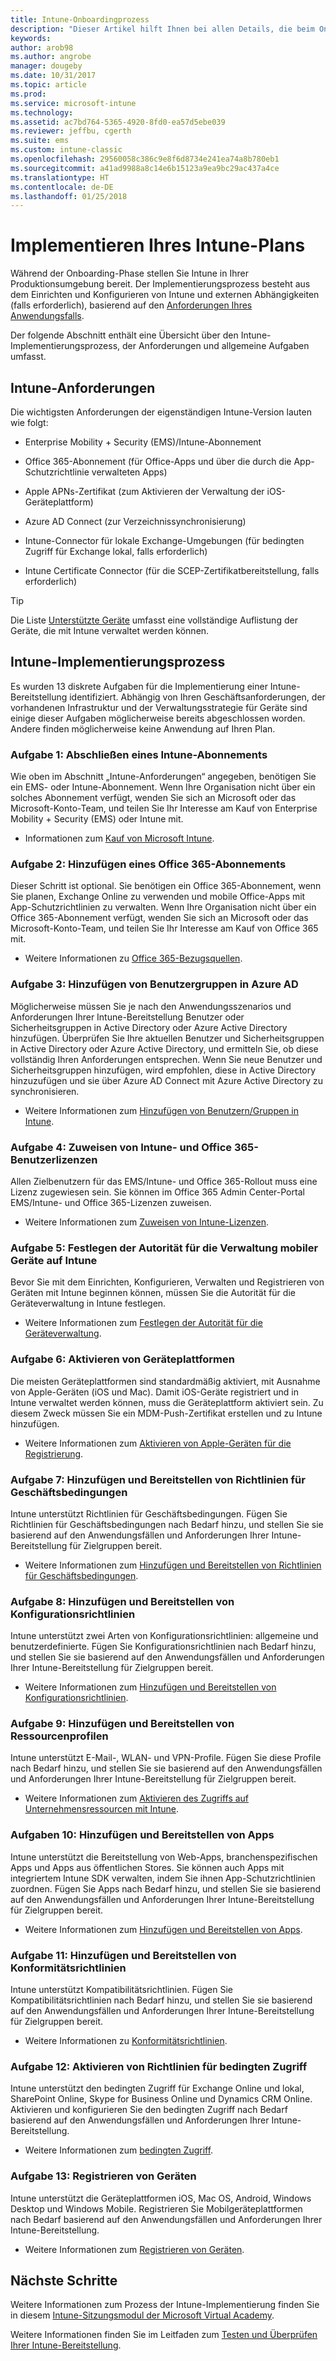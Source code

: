 ```yaml
---
title: Intune-Onboardingprozess
description: "Dieser Artikel hilft Ihnen bei allen Details, die beim Onboarding einer reinen Intune-Cloudlösung in Ihrer Umgebung berücksichtigt werden müssen."
keywords: 
author: arob98
ms.author: angrobe
manager: dougeby
ms.date: 10/31/2017
ms.topic: article
ms.prod: 
ms.service: microsoft-intune
ms.technology: 
ms.assetid: ac7bd764-5365-4920-8fd0-ea57d5ebe039
ms.reviewer: jeffbu, cgerth
ms.suite: ems
ms.custom: intune-classic
ms.openlocfilehash: 29560058c386c9e8f6d8734e241ea74a8b780eb1
ms.sourcegitcommit: a41ad9988a8c14e6b15123a9ea9bc29ac437a4ce
ms.translationtype: HT
ms.contentlocale: de-DE
ms.lasthandoff: 01/25/2018
---
```

# <a name="implement-your-intune-plan"></a>Implementieren Ihres Intune-Plans

Während der Onboarding-Phase stellen Sie Intune in Ihrer Produktionsumgebung bereit. Der Implementierungsprozess besteht aus dem Einrichten und Konfigurieren von Intune und externen Abhängigkeiten (falls erforderlich), basierend auf den [Anforderungen Ihres Anwendungsfalls](planning-guide-requirements.md).

Der folgende Abschnitt enthält eine Übersicht über den Intune-Implementierungsprozess, der Anforderungen und allgemeine Aufgaben umfasst.

## <a name="intune-requirements"></a>Intune-Anforderungen

Die wichtigsten Anforderungen der eigenständigen Intune-Version lauten wie folgt:

-   Enterprise Mobility + Security (EMS)/Intune-Abonnement

-   Office 365-Abonnement (für Office-Apps und über die durch die App-Schutzrichtlinie verwalteten Apps)

-   Apple APNs-Zertifikat (zum Aktivieren der Verwaltung der iOS-Geräteplattform)

-   Azure AD Connect (zur Verzeichnissynchronisierung)

-   Intune-Connector für lokale Exchange-Umgebungen (für bedingten Zugriff für Exchange lokal, falls erforderlich)

-   Intune Certificate Connector (für die SCEP-Zertifikatbereitstellung, falls erforderlich)

>[!TIP]
> Die Liste [Unterstützte Geräte](supported-devices-browsers.md) umfasst eine vollständige Auflistung der Geräte, die mit Intune verwaltet werden können.

## <a name="intune-implementation-process"></a>Intune-Implementierungsprozess

Es wurden 13 diskrete Aufgaben für die Implementierung einer Intune-Bereitstellung identifiziert. Abhängig von Ihren Geschäftsanforderungen, der vorhandenen Infrastruktur und der Verwaltungsstrategie für Geräte sind einige dieser Aufgaben möglicherweise bereits abgeschlossen worden. Andere finden möglicherweise keine Anwendung auf Ihren Plan.

### <a name="task-1-get-an-intune-subscription"></a>Aufgabe 1: Abschließen eines Intune-Abonnements

Wie oben im Abschnitt „Intune-Anforderungen“ angegeben, benötigen Sie ein EMS- oder Intune-Abonnement. Wenn Ihre Organisation nicht über ein solches Abonnement verfügt, wenden Sie sich an Microsoft oder das Microsoft-Konto-Team, und teilen Sie Ihr Interesse am Kauf von Enterprise Mobility + Security (EMS) oder Intune mit.

-   Informationen zum [Kauf von Microsoft Intune](https://www.microsoft.com/cloud-platform/microsoft-intune-pricing).

### <a name="task-2-add-office-365-subscription"></a>Aufgabe 2: Hinzufügen eines Office 365-Abonnements

Dieser Schritt ist optional. Sie benötigen ein Office 365-Abonnement, wenn Sie planen, Exchange Online zu verwenden und mobile Office-Apps mit App-Schutzrichtlinien zu verwalten. Wenn Ihre Organisation nicht über ein Office 365-Abonnement verfügt, wenden Sie sich an Microsoft oder das Microsoft-Konto-Team, und teilen Sie Ihr Interesse am Kauf von Office 365 mit.

-   Weitere Informationen zu [Office 365-Bezugsquellen](https://products.office.com/business/compare-office-365-for-business-plans).

### <a name="task-3-add-users-groups-in-azure-ad"></a>Aufgabe 3: Hinzufügen von Benutzergruppen in Azure AD

Möglicherweise müssen Sie je nach den Anwendungsszenarios und Anforderungen Ihrer Intune-Bereitstellung Benutzer oder Sicherheitsgruppen in Active Directory oder Azure Active Directory hinzufügen. Überprüfen Sie Ihre aktuellen Benutzer und Sicherheitsgruppen in Active Directory oder Azure Active Directory, und ermitteln Sie, ob diese vollständig Ihren Anforderungen entsprechen. Wenn Sie neue Benutzer und Sicherheitsgruppen hinzufügen, wird empfohlen, diese in Active Directory hinzuzufügen und sie über Azure AD Connect mit Azure Active Directory zu synchronisieren.


-   Weitere Informationen zum [Hinzufügen von Benutzern/Gruppen in Intune](users-permissions-add.md).
<!---why not send them to the AAD connect topic? Question out to Andre: https://docs.microsoft.com/en-us/azure/active-directory/connect/active-directory-aadconnect--->



### <a name="task-4-assign-intune-and-office-365-user-licenses"></a>Aufgabe 4: Zuweisen von Intune- und Office 365-Benutzerlizenzen

Allen Zielbenutzern für das EMS/Intune- und Office 365-Rollout muss eine Lizenz zugewiesen sein. Sie können im Office 365 Admin Center-Portal EMS/Intune- und Office 365-Lizenzen zuweisen.

-   Weitere Informationen zum [Zuweisen von Intune-Lizenzen](licenses-assign.md).

### <a name="task-5-set-mobile-device-management-authority-to-intune"></a>Aufgabe 5: Festlegen der Autorität für die Verwaltung mobiler Geräte auf Intune

Bevor Sie mit dem Einrichten, Konfigurieren, Verwalten und Registrieren von Geräten mit Intune beginnen können, müssen Sie die Autorität für die Geräteverwaltung in Intune festlegen.

-   Weitere Informationen zum [Festlegen der Autorität für die Geräteverwaltung](mdm-authority-set.md).

### <a name="task-6-enable-device-platforms"></a>Aufgabe 6: Aktivieren von Geräteplattformen

Die meisten Geräteplattformen sind standardmäßig aktiviert, mit Ausnahme von Apple-Geräten (iOS und Mac). Damit iOS-Geräte registriert und in Intune verwaltet werden können, muss die Geräteplattform aktiviert sein. Zu diesem Zweck müssen Sie ein MDM-Push-Zertifikat erstellen und zu Intune hinzufügen.

-   Weitere Informationen zum [Aktivieren von Apple-Geräten für die Registrierung](apple-mdm-push-certificate-get.md).

### <a name="task-7-add-and-deploy-terms-and-conditions-policies"></a>Aufgabe 7: Hinzufügen und Bereitstellen von Richtlinien für Geschäftsbedingungen

Intune unterstützt Richtlinien für Geschäftsbedingungen. Fügen Sie Richtlinien für Geschäftsbedingungen nach Bedarf hinzu, und stellen Sie sie basierend auf den Anwendungsfällen und Anforderungen Ihrer Intune-Bereitstellung für Zielgruppen bereit.

-   Weitere Informationen zum [Hinzufügen und Bereitstellen von Richtlinien für Geschäftsbedingungen](terms-and-conditions-create.md).

### <a name="task-8-add-and-deploy-configuration-policies"></a>Aufgabe 8: Hinzufügen und Bereitstellen von Konfigurationsrichtlinien

Intune unterstützt zwei Arten von Konfigurationsrichtlinien: allgemeine und benutzerdefinierte. Fügen Sie Konfigurationsrichtlinien nach Bedarf hinzu, und stellen Sie sie basierend auf den Anwendungsfällen und Anforderungen Ihrer Intune-Bereitstellung für Zielgruppen bereit.

-   Weitere Informationen zum [Hinzufügen und Bereitstellen von Konfigurationsrichtlinien](device-profiles.md).

### <a name="task-9-add-and-deploy-resource-profiles"></a>Aufgabe 9: Hinzufügen und Bereitstellen von Ressourcenprofilen

Intune unterstützt E-Mail-, WLAN- und VPN-Profile. Fügen Sie diese Profile nach Bedarf hinzu, und stellen Sie sie basierend auf den Anwendungsfällen und Anforderungen Ihrer Intune-Bereitstellung für Zielgruppen bereit.

-   Weitere Informationen zum [Aktivieren des Zugriffs auf Unternehmensressourcen mit Intune](device-profiles.md).

### <a name="task-10-add-and-deploy-apps"></a>Aufgaben 10: Hinzufügen und Bereitstellen von Apps

Intune unterstützt die Bereitstellung von Web-Apps, branchenspezifischen Apps und Apps aus öffentlichen Stores. Sie können auch Apps mit integriertem Intune SDK verwalten, indem Sie ihnen App-Schutzrichtlinien zuordnen. Fügen Sie Apps nach Bedarf hinzu, und stellen Sie sie basierend auf den Anwendungsfällen und Anforderungen Ihrer Intune-Bereitstellung für Zielgruppen bereit.

-   Weitere Informationen zum [Hinzufügen und Bereitstellen von Apps](app-management.md).

### <a name="task-11-add-and-deploy-compliance-policies"></a>Aufgabe 11: Hinzufügen und Bereitstellen von Konformitätsrichtlinien

Intune unterstützt Kompatibilitätsrichtlinien. Fügen Sie Kompatibilitätsrichtlinien nach Bedarf hinzu, und stellen Sie sie basierend auf den Anwendungsfällen und Anforderungen Ihrer Intune-Bereitstellung für Zielgruppen bereit.

-   Weitere Informationen zu [Konformitätsrichtlinien](device-compliance.md).

### <a name="task-12-enable-conditional-access-policies"></a>Aufgabe 12: Aktivieren von Richtlinien für bedingten Zugriff

Intune unterstützt den bedingten Zugriff für Exchange Online und lokal, SharePoint Online, Skype for Business Online und Dynamics CRM Online. Aktivieren und konfigurieren Sie den bedingten Zugriff nach Bedarf basierend auf den Anwendungsfällen und Anforderungen Ihrer Intune-Bereitstellung.

-   Weitere Informationen zum [bedingten Zugriff](conditional-access.md).

### <a name="task-13-enroll-devices"></a>Aufgabe 13: Registrieren von Geräten

Intune unterstützt die Geräteplattformen iOS, Mac OS, Android, Windows Desktop und Windows Mobile. Registrieren Sie Mobilgeräteplattformen nach Bedarf basierend auf den Anwendungsfällen und Anforderungen Ihrer Intune-Bereitstellung.

-   Weitere Informationen zum [Registrieren von Geräten](device-enrollment.md).


## <a name="next-steps"></a>Nächste Schritte

Weitere Informationen zum Prozess der Intune-Implementierung finden Sie in diesem [Intune-Sitzungsmodul der Microsoft Virtual Academy](https://mva.microsoft.com/en-US/training-courses/deploying-microsoft-enterprise-mobility-suite-16408).


Weitere Informationen finden Sie im Leitfaden zum [Testen und Überprüfen Ihrer Intune-Bereitstellung](planning-guide-test-validation.md).
